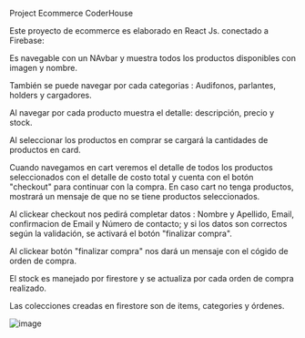 Project Ecommerce CoderHouse

Este proyecto de ecommerce es elaborado en React Js. conectado a Firebase:

Es navegable con un NAvbar y muestra todos los productos disponibles con imagen y nombre.

También se puede navegar por cada categorias : Audifonos, parlantes, holders y cargadores.

Al navegar por cada producto muestra el detalle: descripción, precio y stock.

Al seleccionar los productos en comprar se cargará la cantidades de productos en card.

Cuando navegamos en cart veremos el detalle de todos los productos seleccionados con el detalle de costo total y cuenta con el botón "checkout" para continuar con la compra. En caso cart no tenga productos, mostrará un mensaje de que no se tiene productos seleccionados.

Al clickear checkout nos pedirá completar datos : Nombre y Apellido, Email, confirmacion de Email y Número de contacto; y si los datos son correctos según la validación, se activará el botón "finalizar compra".

Al clickear botón "finalizar compra" nos dará un mensaje con el cógido de orden de compra.

El stock es manejado por firestore y se actualiza por cada orden de compra realizado.

Las colecciones creadas en firestore son de items, categories y órdenes.



![image](https://user-images.githubusercontent.com/78805793/129563838-475a773f-bb36-4b4c-b50d-1b60f979d7f8.png)
